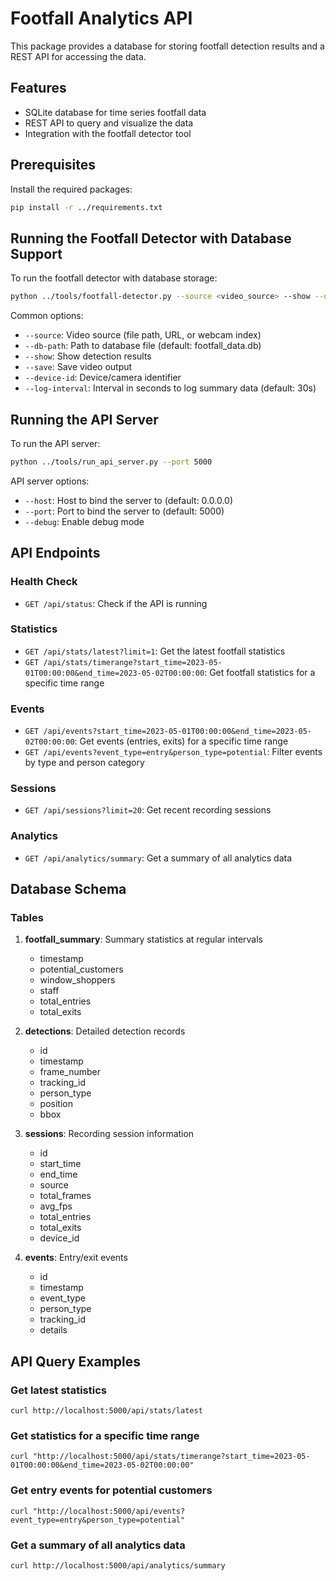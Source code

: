 # Footfall Analytics API

This package provides a database for storing footfall detection results and a REST API for accessing the data.

## Features

- SQLite database for time series footfall data
- REST API to query and visualize the data
- Integration with the footfall detector tool

## Prerequisites

Install the required packages:

```bash
pip install -r ../requirements.txt
```

## Running the Footfall Detector with Database Support

To run the footfall detector with database storage:

```bash
python ../tools/footfall-detector.py --source <video_source> --show --db-path <database_path>
```

Common options:
- `--source`: Video source (file path, URL, or webcam index)
- `--db-path`: Path to database file (default: footfall_data.db)
- `--show`: Show detection results
- `--save`: Save video output
- `--device-id`: Device/camera identifier
- `--log-interval`: Interval in seconds to log summary data (default: 30s)

## Running the API Server

To run the API server:

```bash
python ../tools/run_api_server.py --port 5000
```

API server options:
- `--host`: Host to bind the server to (default: 0.0.0.0)
- `--port`: Port to bind the server to (default: 5000)
- `--debug`: Enable debug mode

## API Endpoints

### Health Check
- `GET /api/status`: Check if the API is running

### Statistics
- `GET /api/stats/latest?limit=1`: Get the latest footfall statistics
- `GET /api/stats/timerange?start_time=2023-05-01T00:00:00&end_time=2023-05-02T00:00:00`: Get footfall statistics for a specific time range

### Events
- `GET /api/events?start_time=2023-05-01T00:00:00&end_time=2023-05-02T00:00:00`: Get events (entries, exits) for a specific time range
- `GET /api/events?event_type=entry&person_type=potential`: Filter events by type and person category

### Sessions
- `GET /api/sessions?limit=20`: Get recent recording sessions

### Analytics
- `GET /api/analytics/summary`: Get a summary of all analytics data

## Database Schema

### Tables

1. **footfall_summary**: Summary statistics at regular intervals
   - timestamp
   - potential_customers
   - window_shoppers
   - staff
   - total_entries
   - total_exits

2. **detections**: Detailed detection records
   - id
   - timestamp
   - frame_number
   - tracking_id
   - person_type
   - position
   - bbox

3. **sessions**: Recording session information
   - id
   - start_time
   - end_time
   - source
   - total_frames
   - avg_fps
   - total_entries
   - total_exits
   - device_id

4. **events**: Entry/exit events
   - id
   - timestamp
   - event_type
   - person_type
   - tracking_id
   - details

## API Query Examples

### Get latest statistics
```
curl http://localhost:5000/api/stats/latest
```

### Get statistics for a specific time range
```
curl "http://localhost:5000/api/stats/timerange?start_time=2023-05-01T00:00:00&end_time=2023-05-02T00:00:00"
```

### Get entry events for potential customers
```
curl "http://localhost:5000/api/events?event_type=entry&person_type=potential"
```

### Get a summary of all analytics data
```
curl http://localhost:5000/api/analytics/summary
``` 
